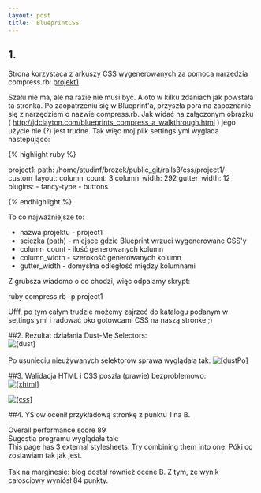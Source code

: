 ```yaml
---
layout: post
title:  BlueprintCSS
---
```

## 1.
Strona korzystaca z arkuszy CSS wygenerowanych za pomoca narzedzia compress.rb: 
<a href="/~brozek/rails3/project1.html">projekt1</a>


Szału nie ma, ale na razie nie musi być. A oto w kilku zdaniach jak powstała ta stronka.
Po zaopatrzeniu się w Blueprint'a, przyszła pora na zapoznanie się z narzędziem o nazwie compress.rb.
Jak widać na załączonym obrazku <br/> 
( <a href="http://jdclayton.com/blueprints_compress_a_walkthrough.html">http://jdclayton.com/blueprints_compress_a_walkthrough.html</a> ) jego użycie nie (?) jest trudne. Tak więc moj plik settings.yml wyglada nastepująco:

{% highlight ruby %}


project1:
  path: /home/studinf/brozek/public_git/rails3/css/project1/
  custom_layout: 
    column_count: 3
    column_width: 292
    gutter_width: 12
  plugins:
    - fancy-type
    - buttons

{% endhighlight %}

To co najważniejsze to: 
<object>
<ul>
<li>nazwa projektu - project1</li>
<li>scieżka (path) - miejsce gdzie Blueprint wrzuci wygenerowane CSS'y</li>
<li>column_count - ilość generowanych kolumn</li>
<li>column_width - szerokość generowanych kolumn</li>
<li>gutter_width - domyślna odległość między kolumnami</li>
</ul>
</object>


Z grubsza wiadomo o co chodzi, więc odpalamy skrypt: <br />

<div class="console">ruby compress.rb -p project1</div>

Ufff, po tym całym trudzie możemy zajrzeć do katalogu podanym w settings.yml i radować oko gotowcami CSS na naszą stronke ;)


##2.
Rezultat działania Dust-Me Selectors: <br />
<img src="../../../../images/dust.jpg" alt="[dust]" />
<br /><br />
Po usunięciu nieużywanych selektorów sprawa wyglądała tak:
<img src="../../../../images/dustPo.jpg" alt="[dustPo]" />


##3.
Walidacja HTML i CSS poszła (prawie) bezproblemowo: <br />
<a href ="http://validator.w3.org/check?uri=http%3A%2F%2Fsigma.ug.edu.pl%2F~brozek%2Frails3%2Fproject1.html;accept=text%2Fhtml%2Capplication%2Fxhtml%2Bxml%2Capplication%2Fxml%3Bq%3D0.9%2C*%2F*%3Bq%3D0.8;accept-language=pl%2Cen%3Bq%3D0.7%2Cen-us%3Bq%3D0.3;accept-charset=ISO-8859-2%2Cutf-8%3Bq%3D0.7%2C*%3Bq%3D0.7"><img src="../../../../images/valid-xhtml10-blue.png" alt="[xhtml]" /></a>

<a href="http://jigsaw.w3.org/css-validator/validator?uri=http%3A%2F%2Fsigma.ug.edu.pl%2F%7Ebrozek%2Frails3%2Fproject1.html&profile=css21&usermedium=all&war"><img src="../../../../images/vcss-blue.gif" alt="[css]" /></a>

##4.
YSlow ocenił przykładową stronkę z punktu 1 na B. <br />
<div class="notice">Overall performance score 89</div>
Sugestia programu wyglądała tak: <br />
This page has 3 external stylesheets. Try combining them into one.
Póki co zostawiam tak jak jest.
<br /><br />
Tak na marginesie: blog dostał również ocene B. Z tym, że wynik całościowy wyniósł 84 punkty.
<br /><br />



